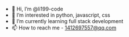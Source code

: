 - 👋 Hi, I’m @li199-code
- 👀 I’m interested in python, javascript, css
- 🌱 I’m currently learning full stack development
- 📫 How to reach me - 1412697557@qq.com


<!---
li199-code/li199-code is a ✨ special ✨ repository because its `README.md` (this file) appears on your GitHub profile.
You can click the Preview link to take a look at your changes.
--->
